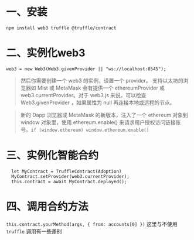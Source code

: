 # 一、安装
`npm install web3 truffle @truffle/contract`

#  二、实例化web3
`web3 = new Web3(Web3.givenProvider || "ws://localhost:8545");`
> 然后你需要创建一个 web3 的实例，设置一个 provider。 支持以太坊的浏览器如 Mist 或 MetaMask 会有提供一个 ethereumProvider 或 web3.currentProvider。对于 web3.js 来说，可以检查 Web3.givenProvider ，如果属性为 null 再连接本地或远程的节点。

> 新的 Dapp 浏览器或 MetaMask 的新版本，注入了一个 ethereum 对象到 window 对象里，使用 ethereum.enable() 来请求用户授权访问链接账号。`if (window.ethereum) window.ethereum.enable()`

# 三、实例化智能合约
```
  let MyContract = TruffleContract(Adoption)
  MyContract.setProvider(web3.currentProvider);
  this.contract = await MyContract.deployed();
```

# 四、调用合约方法
`this.contract.yourMethod(args, { from: accounts[0] })` 这里与不使用 `truffle` 调用有一些差别